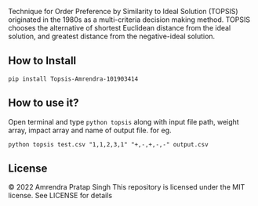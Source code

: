 Technique for Order Preference by Similarity to Ideal Solution (TOPSIS) originated in the 1980s as a multi-criteria decision making method. TOPSIS chooses the alternative of shortest Euclidean distance from the ideal solution, and greatest distance from the negative-ideal solution. 

## How to Install
```
pip install Topsis-Amrendra-101903414
```

## How to use it?
Open terminal and type `python topsis` along with input file path, weight array, impact array and name of output file. for eg. 
```
python topsis test.csv "1,1,2,3,1" "+,-,+,-,-" output.csv
```


## License
©  2022 Amrendra Pratap Singh
This repository is licensed under the MIT license. See LICENSE for details